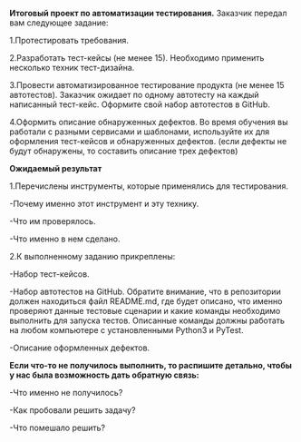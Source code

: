 **Итоговый проект по автоматизации тестирования.**
 Заказчик передал вам следующее задание:

 1.Протестировать требования.
 
 2.Разработать тест-кейсы (не менее 15). Необходимо применить несколько техник тест-дизайна.
 
 3.Провести автоматизированное тестирование продукта (не менее 15 автотестов). Заказчик ожидает по одному автотесту на каждый написанный тест-кейс. Оформите свой набор автотестов в GitHub.
 
 4.Оформить описание обнаруженных дефектов. Во время обучения вы работали с разными сервисами и шаблонами, используйте их для оформления тест-кейсов и обнаруженных дефектов. (если дефекты не будут обнаружены, то составить описание трех дефектов)
 
 **Ожидаемый результат**

1.Перечислены инструменты, которые применялись для тестирования.

  -Почему именно этот инструмент и эту технику.
  
  -Что им проверялось.
  
  -Что именно в нем сделано.
  
  
2.К выполненному заданию прикреплены:

  -Набор тест-кейсов.
  
  -Набор автотестов на GitHub. Обратите внимание, что в репозитории должен находиться файл README.md, где будет описано, что именно проверяют данные тестовые сценарии и  какие команды необходимо выполнить для запуска тестов. Описанные команды должны работать на любом компьютере с установленными Python3 и PyTest.
  
  -Описание оформленных дефектов.
  
**Если что-то не получилось выполнить, то распишите детально, чтобы у нас была возможность дать обратную связь:**

  -Что именно не получилось?
  
  -Как пробовали решить задачу?
  
  -Что помешало решить?
